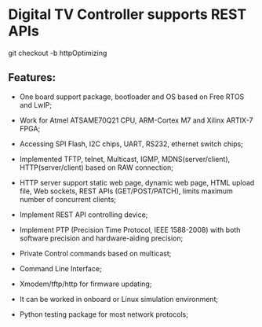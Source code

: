 # Digital TV Controller supports REST APIs


git checkout -b httpOptimizing


## Features: ##

- One board support package, bootloader and OS based on Free RTOS and LwIP;

- Work for Atmel ATSAME70Q21 CPU, ARM-Cortex M7 and Xilinx ARTIX-7 FPGA;

- Accessing SPI Flash, I2C chips, UART, RS232, ethernet switch chips;

- Implemented TFTP, telnet, Multicast, IGMP, MDNS(server/client), HTTP(server/client) based on RAW connection;

- HTTP server support static web page, dynamic web page, HTML upload file, Web sockets, REST APIs (GET/POST/PATCH), limits maximum number of concurrent clients;

- Implement REST API controlling device;

- Implement PTP (Precision Time Protocol, IEEE 1588-2008) with both software precision and hardware-aiding precision;

- Private Control commands based on multicast;

- Command Line Interface; 

- Xmodem/tftp/http for firmware updating;

- It can be worked in onboard or Linux simulation environment;

- Python testing package for most network protocols;
